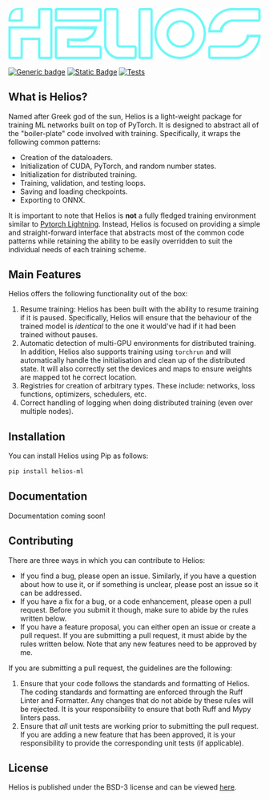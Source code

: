 <a id="top"></a>
![HELIOS logo](data/logo/logo-transparent.png)

[![Generic badge](https://img.shields.io/badge/License-BSD3-blue)](LICENSE)
[![Static Badge](https://img.shields.io/badge/Python-3.11%2B-red?logoColor=red)](https://www.python.org/downloads/release/python-3110/)
[![Tests](https://github.com/marovira/helios-ml/actions/workflows/tests.yml/badge.svg)](https://github.com/marovira/helios-ml/actions/workflows/tests.yml)

## What is Helios?

Named after Greek god of the sun, Helios is a light-weight package for training ML
networks built on top of PyTorch. It is designed to abstract all of the "boiler-plate"
code involved with training. Specifically, it wraps the following common patterns:

* Creation of the dataloaders.
* Initialization of CUDA, PyTorch, and random number states.
* Initialization for distributed training.
* Training, validation, and testing loops.
* Saving and loading checkpoints.
* Exporting to ONNX.

It is important to note that Helios is **not** a fully fledged training environment similar
to [Pytorch Lightning](https://github.com/Lightning-AI/pytorch-lightning). Instead, Helios
is focused on providing a simple and straight-forward interface that abstracts most of the
common code patterns while retaining the ability to be easily overridden to suit the
individual needs of each training scheme.

## Main Features

Helios offers the following functionality out of the box:

1. Resume training: Helios has been built with the ability to resume training if it is
   paused. Specifically, Helios will ensure that the behaviour of the trained model is
   *identical* to the one it would've had if it had been trained without pauses.
2. Automatic detection of multi-GPU environments for distributed training. In addition,
   Helios also supports training using `torchrun` and will automatically handle the
   initialisation and clean up of the distributed state. It will also correctly set the
   devices and maps to ensure weights are mapped tot he correct location.
3. Registries for creation of arbitrary types. These include: networks, loss functions,
   optimizers, schedulers, etc.
4. Correct handling of logging when doing distributed training (even over multiple nodes).

## Installation

You can install Helios using Pip as follows:

```sh
pip install helios-ml
```

## Documentation

Documentation coming soon!

## Contributing

There are three ways in which you can contribute to Helios:

* If you find a bug, please open an issue. Similarly, if you have a question
  about how to use it, or if something is unclear, please post an issue so it
  can be addressed.
* If you have a fix for a bug, or a code enhancement, please open a pull
  request. Before you submit it though, make sure to abide by the rules written
  below.
* If you have a feature proposal, you can either open an issue or create a pull
  request. If you are submitting a pull request, it must abide by the rules
  written below. Note that any new features need to be approved by me.

If you are submitting a pull request, the guidelines are the following:

1. Ensure that your code follows the standards and formatting of Helios. The coding
   standards and formatting are enforced through the Ruff Linter and Formatter. Any
   changes that do not abide by these rules will be rejected. It is your responsibility to
   ensure that both Ruff and Mypy linters pass.
2. Ensure that *all* unit tests are working prior to submitting the pull
   request. If you are adding a new feature that has been approved, it is your
   responsibility to provide the corresponding unit tests (if applicable).

## License

Helios is published under the BSD-3 license and can be viewed [here](LICENSE).
